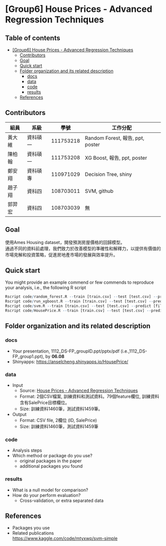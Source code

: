 # [Group6] House Prices - Advanced Regression Techniques

## Table of contents

- [[Group6] House Prices - Advanced Regression Techniques](#group6-house-prices---advanced-regression-techniques)
  - [Contributors](#contributors)
  - [Goal](#goal)
  - [Quick start](#quick-start)
  - [Folder organization and its related description](#folder-organization-and-its-related-description)
    - [docs](#docs)
    - [data](#data)
    - [code](#code)
    - [results](#results)
  - [References](#references)

## Contributors
|組員|系級|學號|工作分配|
|-|-|-|-|
|黃大維|資科碩一|111753218|Random Forest, 報告, ppt, poster| 
|陳柏翰|資科碩一|111753208|XG Boost, 報告, ppt, poster|
|鄭安翔|資科碩專|110971029|Decision Tree, shiny|
|趙子翔|資科四|108703011|SVM, github|
|郭羿宏|資科四|108703039|無|

## Goal
使用Ames Housing dataset，開發預測房屋價格的回歸模型。  
通過不同的資料前處理，我們致力於改善模型的準確性和解釋力，以提供有價值的市場見解和投資策略，促進房地產市場的發展與效率提升。


## Quick start
You might provide an example commend or few commends to reproduce your analysis, i.e., the following R script
```R
Rscript code/random_forest.R --train [train.csv] --test [test.csv] --predict [file.csv]
Rscript code/run_xgboost.R --train [train.csv] --test [test.csv] --predict [file.csv]
Rscript code/svm.R --train [train.csv] --test [test.csv] --predict [file.csv]
Rscript code/HousePrice.R --train [train.csv] --test [test.csv] --predict [file.csv]
```

## Folder organization and its related description

### docs
* Your presentation, 1112_DS-FP_groupID.ppt/pptx/pdf (i.e.,1112_DS-FP_group1.ppt), by **06.08**
* Shinyapps: https://anselcheng.shinyapps.io/HousePrice/

### data
* Input
  * Source: [House Prices - Advanced Regression Techniques](https://www.kaggle.com/competitions/house-prices-advanced-regression-techniques)
  * Format: 2個CSV檔案, 訓練資料和測試資料。79個feature欄位, 訓練資料含有SalePrice目標欄位。
  * Size: 訓練資料1460筆，測試資料1459筆。
* Output
  * Format: CSV file, 2欄位 (ID, SalePrice)
  * Size: 訓練資料1460筆，測試資料1459筆

### code
* Analysis steps
* Which method or package do you use? 
  * original packages in the paper
  * additional packages you found

### results
* What is a null model for comparison?
* How do your perform evaluation?
  * Cross-validation, or extra separated data

## References
* Packages you use
* Related publications  
https://www.kaggle.com/code/mtyxwp/svm-simple
